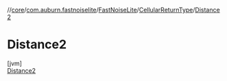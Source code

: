 //[core](../../../../../index.md)/[com.auburn.fastnoiselite](../../../index.md)/[FastNoiseLite](../../index.md)/[CellularReturnType](../index.md)/[Distance2](index.md)

# Distance2

[jvm]\
[Distance2](index.md)
